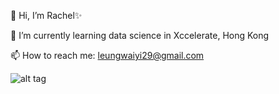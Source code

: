 👋 Hi, I’m Rachel✨

🌱 I’m currently learning data science in Xccelerate, Hong Kong

📫 How to reach me: leungwaiyi29@gmail.com

![alt tag](https://memegenerator.net/img/instances/67003731.jpg)

